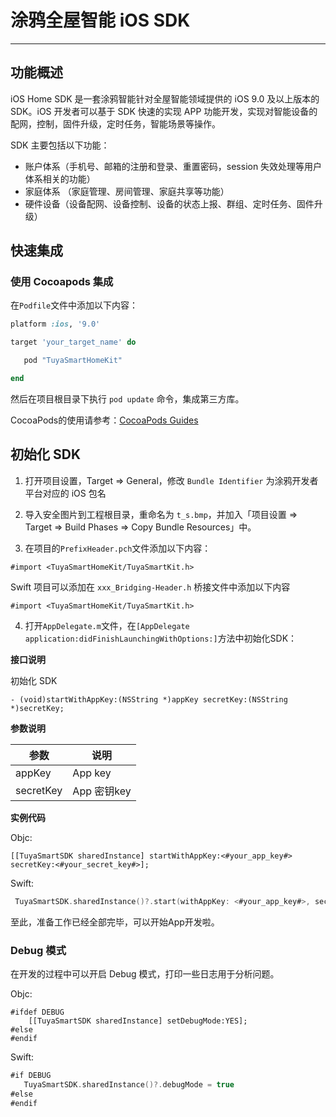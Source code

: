# 涂鸦全屋智能 iOS SDK

---

## 功能概述

iOS Home SDK 是一套涂鸦智能针对全屋智能领域提供的 iOS 9.0 及以上版本的 SDK。iOS 开发者可以基于 SDK 快速的实现 APP 功能开发，实现对智能设备的配网，控制，固件升级，定时任务，智能场景等操作。

SDK 主要包括以下功能：

- 账户体系（手机号、邮箱的注册和登录、重置密码，session 失效处理等用户体系相关的功能）
- 家庭体系 （家庭管理、房间管理、家庭共享等功能）
- 硬件设备（设备配网、设备控制、设备的状态上报、群组、定时任务、固件升级）



## 快速集成

### 使用 Cocoapods 集成

在`Podfile`文件中添加以下内容：

```ruby
platform :ios, '9.0'

target 'your_target_name' do

   pod "TuyaSmartHomeKit"

end
```

然后在项目根目录下执行 `pod update` 命令，集成第三方库。

CocoaPods的使用请参考：[CocoaPods Guides](https://guides.cocoapods.org/)

## 初始化 SDK

1. 打开项目设置，Target => General，修改 `Bundle Identifier` 为涂鸦开发者平台对应的 iOS 包名

2. 导入安全图片到工程根目录，重命名为 `t_s.bmp`，并加入「项目设置 => Target => Build Phases => Copy Bundle Resources」中。

3. 在项目的`PrefixHeader.pch`文件添加以下内容：

```objc
#import <TuyaSmartHomeKit/TuyaSmartKit.h>
```

Swift 项目可以添加在 `xxx_Bridging-Header.h` 桥接文件中添加以下内容

```
#import <TuyaSmartHomeKit/TuyaSmartKit.h>
```

4. 打开`AppDelegate.m`文件，在`[AppDelegate application:didFinishLaunchingWithOptions:]`方法中初始化SDK：

**接口说明**

初始化 SDK

```objc
- (void)startWithAppKey:(NSString *)appKey secretKey:(NSString *)secretKey;
```

**参数说明**

| **参数**  | **说明**    |
| --------- | ----------- |
| appKey    | App key     |
| secretKey | App 密钥key |

**实例代码**

Objc:

```objc
[[TuyaSmartSDK sharedInstance] startWithAppKey:<#your_app_key#> secretKey:<#your_secret_key#>];
```

Swift:

```swift
 TuyaSmartSDK.sharedInstance()?.start(withAppKey: <#your_app_key#>, secretKey: <#your_secret_key#>)
```



至此，准备工作已经全部完毕，可以开始App开发啦。

### Debug 模式

在开发的过程中可以开启 Debug 模式，打印一些日志用于分析问题。



Objc:

```objc
#ifdef DEBUG
    [[TuyaSmartSDK sharedInstance] setDebugMode:YES];
#else
#endif
```

Swift:

```swift
#if DEBUG
   TuyaSmartSDK.sharedInstance()?.debugMode = true
#else
#endif
```

